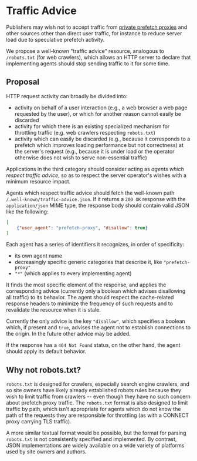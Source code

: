# Traffic Advice

Publishers may wish not to accept traffic from [private prefetch proxies](README.md) and other sources other than direct user traffic, for instance to reduce server load due to speculative prefetch activity.

We propose a well-known "traffic advice" resource, analogous to `/robots.txt` (for web crawlers), which allows an HTTP server to declare that implementing agents should stop sending traffic to it for some time.

## Proposal

HTTP request activity can broadly be divided into:
* activity on behalf of a user interaction (e.g., a web browser a web page requested by the user), or which for another reason cannot easily be discarded
* activity for which there is an existing specialized mechanism for throttling traffic (e.g. web crawlers respecting `robots.txt`)
* activity which can easily be discarded (e.g., because it corresponds to a prefetch which improves loading performance but not correctness) at the server's request (e.g., because it is under load or the operator otherwise does not wish to serve non-essential traffic)

Applications in the third category should consider acting as *agents which respect traffic advice*, so as to respect the server operator's wishes with a minimum resource impact.

Agents which respect traffic advice should fetch the well-known path `/.well-known/traffic-advice.json`. If it returns a `200 OK` response with the `application/json` MIME type, the response body should contain valid JSON like the following:

```json
[
    {"user_agent": "prefetch-proxy", "disallow": true}
]
```

Each agent has a series of identifiers it recognizes, in order of specificity:
* its own agent name
* decreasingly specific generic categories that describe it, like `"prefetch-proxy"`
* `"*"` (which applies to every implementing agent)

It finds the most specific element of the response, and applies the corresponding advice (currently only a boolean which advises disallowing all traffic) to its behavior. The agent should respect the cache-related response headers to minimize the frequency of such requests and to revalidate the resource when it is stale.

Currently the only advice is the key `"disallow"`, which specifies a boolean which, if present and `true`, advises the agent not to establish connections to the origin. In the future other advice may be added.

If the response has a `404 Not Found` status, on the other hand, the agent should apply its default behavior.

## Why not robots.txt?

`robots.txt` is designed for crawlers, especially search engine crawlers, and so site owners have likely already established robots rules because they wish to limit traffic from crawlers -- even though they have no such concern about prefetch proxy traffic. The `robots.txt` format is also designed to limit traffic by path, which isn't appropriate for agents which do not know the path of the requests they are responsible for throttling (as with a CONNECT proxy carrying TLS traffic).

A more similar textual format would be possible, but the format for parsing `robots.txt` is not consistently specified and implemented. By contrast, JSON implementations are widely available on a wide variety of platforms used by site owners and authors.